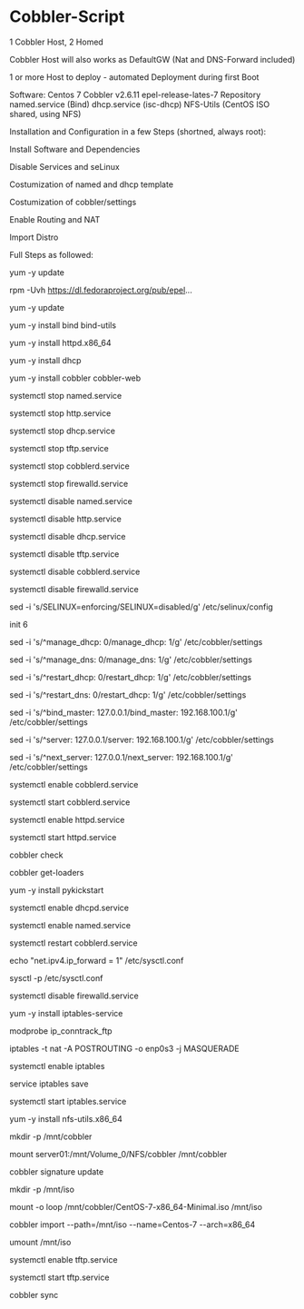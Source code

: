 # Cobbler-Script

1 Cobbler Host, 2 Homed

Cobbler Host will also works as DefaultGW (Nat and DNS-Forward included)

1 or more Host to deploy - automated Deployment  during first Boot

Software:
Centos 7
Cobbler v2.6.11
epel-release-lates-7 Repository
named.service (Bind)
dhcp.service (isc-dhcp)
NFS-Utils (CentOS ISO shared, using NFS)

Installation and Configuration in a few Steps (shortned, always root):

Install Software and Dependencies

Disable Services and seLinux

Costumization of named and dhcp template

Costumization of cobbler/settings

Enable Routing and NAT

Import Distro

Full Steps as followed:

yum -y update

rpm -Uvh https://dl.fedoraproject.org/pub/epel...

yum -y  update

yum -y  install bind bind-utils 

yum -y  install httpd.x86_64

yum -y  install dhcp

yum -y  install cobbler cobbler-web

systemctl stop named.service

systemctl stop http.service

systemctl stop dhcp.service

systemctl stop tftp.service

systemctl stop cobblerd.service

systemctl stop firewalld.service

systemctl disable named.service

systemctl disable http.service

systemctl disable dhcp.service

systemctl disable tftp.service

systemctl disable cobblerd.service

systemctl disable firewalld.service

sed -i 's/SELINUX=enforcing/SELINUX=disabled/g' /etc/selinux/config

init 6

sed -i 's/^manage_dhcp: 0/manage_dhcp: 1/g' /etc/cobbler/settings

sed -i 's/^manage_dns: 0/manage_dns: 1/g' /etc/cobbler/settings

sed -i 's/^restart_dhcp: 0/restart_dhcp: 1/g' /etc/cobbler/settings

sed -i 's/^restart_dns: 0/restart_dhcp: 1/g' /etc/cobbler/settings

sed -i 's/^bind_master: 127.0.0.1/bind_master: 192.168.100.1/g' /etc/cobbler/settings

sed -i 's/^server: 127.0.0.1/server: 192.168.100.1/g' /etc/cobbler/settings

sed -i 's/^next_server: 127.0.0.1/next_server: 192.168.100.1/g' /etc/cobbler/settings

systemctl enable cobblerd.service

systemctl start cobblerd.service

systemctl enable httpd.service

systemctl start httpd.service

cobbler check

cobbler get-loaders

yum -y install pykickstart

systemctl enable dhcpd.service

systemctl enable named.service

systemctl restart cobblerd.service

echo "net.ipv4.ip_forward = 1" /etc/sysctl.conf

sysctl -p /etc/sysctl.conf

systemctl disable firewalld.service

yum -y install iptables-service

modprobe ip_conntrack_ftp

iptables -t nat -A POSTROUTING -o enp0s3 -j MASQUERADE

systemctl enable iptables

service iptables save

systemctl start  iptables.service

yum -y install  nfs-utils.x86_64

mkdir -p /mnt/cobbler

mount server01:/mnt/Volume_0/NFS/cobbler /mnt/cobbler

cobbler signature update

mkdir -p /mnt/iso

mount -o loop /mnt/cobbler/CentOS-7-x86_64-Minimal.iso /mnt/iso

cobbler import --path=/mnt/iso --name=Centos-7 --arch=x86_64

umount /mnt/iso

systemctl enable tftp.service

systemctl start tftp.service

cobbler sync

